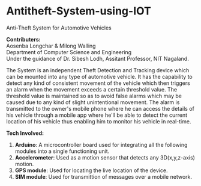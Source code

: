 # Antitheft-System-using-IOT
Anti-Theft System for Automotive Vehicles 

**Contributers:**  
Aosenba Longchar & Milong Walling  
Department of Computer Science and Engineering  
Under the guidance of Dr. Sibesh Lodh, Assitant Professor, NIT Nagaland.  

The System is an independent Theft Detection and Tracking device which can be mounted into any type of automotive vehicle. 
It has the capability to detect any kind of consistent movement of the vehicle which then triggers an alarm 
when the movement exceeds a certain threshold value. The threshold value is maintained so as to avoid  false alarms 
which may be caused due to any kind of slight unintentional movement. The alarm is transmitted to the owner's
mobile phone where he can access the details of his vehicle  through a mobile app where he'll be able to detect the 
current location of his vehicle thus enabling him to monitor his vehicle in real-time.

**Tech Involved:**  
1. **Arduino**: A microcontroller board used for integrating all the following modules into a single functioning unit.  
2. **Accelerometer**: Used as a motion sensor that detects any 3D(x,y,z-axis) motion.  
3. **GPS module**: Used for locating the live location of the device. 
4. **SIM module**: Used for transmittion of messages over a mobile network.
